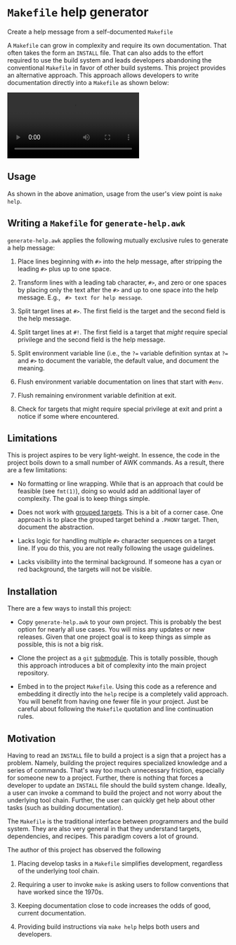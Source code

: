 # `Makefile` help generator

Create a help message from a self-documented `Makefile`

A `Makefile` can grow in complexity and require its own documentation. That
often takes the form an `INSTALL` file. That can also adds to the effort
required to use the build system and leads developers abandoning the
conventional `Makefile` in favor of other build systems. This project provides
an alternative approach. This approach allows developers to write documentation
directly into a `Makefile` as shown below:

![Demonstration](demo.mp4)

## Usage

As shown in the above animation, usage from the user's view point is `make
help`.

## Writing a `Makefile` for `generate-help.awk`

`generate-help.awk` applies the following mutually exclusive rules to generate
a help message:

1. Place lines beginning with `#>` into the help message, after stripping the
   leading `#>` plus up to one space.

2. Transform lines with a leading tab character, `#>`, and zero or one spaces by
   placing only the text after the `#>` and up to one space into the help
   message. E.g., `	#> text for help message`.

3. Split target lines at `#>`. The first field is the target and the second
   field is the help message.

4. Split target lines at `#!`. The first field is a target that _might_ require
   special privilege and the second field is the help message.

5. Split environment variable line (i.e., the `?=` variable definition syntax
   at `?=` and `#>` to document the variable, the default value, and document
   the meaning.

5. Flush environment variable documentation on lines that start with `#env`.

6. Flush remaining environment variable definition at exit.

7. Check for targets that might require special privilege at exit and print a
   notice if some where encountered.

## Limitations

This is project aspires to be very light-weight. In essence, the code in the
project boils down to a small number of AWK commands. As a result, there are a
few limitations:

  * No formatting or line wrapping. While that is an approach that could be
    feasible (see `fmt(1)`), doing so would add an additional layer of
    complexity. The goal is to keep things simple.

  * Does not work with [grouped
    targets](https://www.gnu.org/software/make/manual/html_node/Multiple-Targets.html).
    This is a bit of a corner case. One approach is to place the grouped target
    behind a `.PHONY` target. Then, document the abstraction.

  * Lacks logic for handling multiple `#>` character sequences on a target
    line. If you do this, you are not really following the usage guidelines.

  * Lacks visibility into the terminal background. If someone has a cyan or red
    background, the targets will not be visible. 

## Installation

There are a few ways to install this project:

  * Copy `generate-help.awk` to your own project. This is probably the best
    option for nearly all use cases. You will miss any updates or new releases.
    Given that one project goal is to keep things as simple as possible, this
    is not a big risk.

  * Clone the project as a `git`
    [submodule](https://git-scm.com/book/en/v2/Git-Tools-Submodules). This is
    totally possible, though this approach introduces a bit of complexity into
    the main project repository.

  * Embed in to the project `Makefile`. Using this code as a reference and
    embedding it directly into the `help` recipe is a completely valid
    approach. You will benefit from having one fewer file in your project. Just
    be careful about following the `Makefile` quotation and line continuation
    rules.

## Motivation

Having to read an `INSTALL` file to build a project is a sign that a project
has a problem. Namely, building the project requires specialized knowledge and
a series of commands. That's way too much unnecessary friction, especially for
someone new to a project. Further, there is nothing that forces a developer to
update an `INSTALL` file should the build system change. Ideally, a user can
invoke a command to build the project and not worry about the underlying tool
chain. Further, the user can quickly get help about other tasks (such as
building documentation).

The `Makefile` is the traditional interface between programmers and the build
system. They are also very general in that they understand targets,
dependencies, and recipes. This paradigm covers a lot of ground.

The author of this project has observed the following

  1. Placing develop tasks in a `Makefile` simplifies development, regardless of
     the underlying tool chain.

  2. Requiring a user to invoke `make` is asking users to follow conventions
     that have worked since the 1970s.

  3. Keeping documentation close to code increases the odds of good, current
     documentation.

  4. Providing build instructions via `make help` helps both users and
     developers.

<!--
    Collaborating
-->
